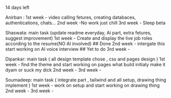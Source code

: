 14 days left

Anirban :
 1st week - video calling fetures, creating databaces, authentications, chats...
 2nd week -No work just chill
 3rd week - Sleep beta




Shaswata: main task (update readme everyday, Ai part, extra fetures, suggest improvement)
 1st week - Create and display the live job roles according to the resume(NO AI involved) ## Done
 2nd week - intergate this start working on AI voice interview ## Yet to do
 3rd week -



Dipankar: main task ( all design  template chose , css and pages design )
 1st week - find the theme and start working on pages what build initialy make it dyam or suck my dick
 2nd week -
 3rd week -

Soumadeep: main task ( integrate part , tailwind and all setup, drawing thing implement )
 1st week - work on setup and start working on drawing thing 
 2nd week -
 3rd week -
